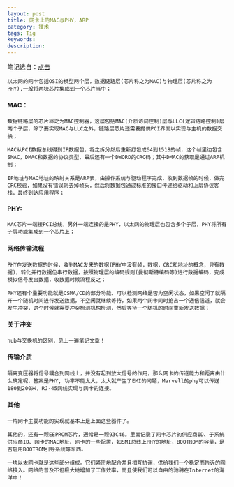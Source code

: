 ```yaml
---
layout: post
title: 网卡上的MAC与PHY，ARP
category: 技术
tags: Tig
keywords:
description:
---
```


笔记选自：[点击](http://www.kuqin.com/shuoit/20141110/343114.html)

    以太网的网卡包括OSI的模型两个层，数据链路层(芯片称之为MAC)与物理层(芯片称之为PHY),一般将两块芯片集成到一个芯片当中；

#### MAC：

    数据链路层的芯片称之为MAC控制器，这层包括MAC(介质访问控制)层与LLC(逻辑链路控制)层两个子层，除了要实现MAC与LLC之外，链路层芯片还需要提供PCI界面以实现与主机的数据交换；

    MAC从PCI数据总线得到IP数据包，将之拆分然后重新打包成64到1518的帧，这个帧里边包含SMAC，DMAC和数据的协议类型，最后还有一个DWORD的CRC码；其中DMAC的获取是通过ARP机制；

    IP地址与MAC地址的映射关系是ARP表，由操作系统与驱动程序完成，收到数据帧的时候，做完CRC校验，如果没有错误则去掉帧头，然后将数据包通过标准的接口传递给驱动和上层协议客栈，最终到达应用程序；

#### PHY:

    MAC芯片一端接PCI总线，另外一端连接的是PHY，以太网的物理层也包含多个子层，PHY将所有子层功能集成到一个芯片上；

#### 网络传输流程

    PHY在发送数据的时候，收到MAC发来的数据(PHY中没有帧，数据，CRC和地址的概念，只有数据)，转化并行数据位串行数据，按照物理层的编码规则(曼彻斯特编码等)进行数据编码，变成模拟信号发出数据，收数据时候流程反之；

	PHY还有个重要功能就是CSMA/CD的部分功能，可以检测网络是否为空闲状态，如果空闲了就隔开一个随机时间进行发送数据，不空闲就继续等待，如果两个网卡同时抢占一个通信信道，就会发生冲突，这个时候就需要冲突检测机构检测，然后等待一个随机的时间重新发送数据；

#### 关于冲突

    hub与交换机的区别，见上一遍笔记文章！

#### 传输介质

    隔离变压器将信号耦合到网线上，并没有起到放大信号的作用，那么网卡的传送能力和距离由什么确定呢，答案是PHY, 功率不能太大，太大就产生了EMI的问题，Marvell的phy可以传送180到200米，RJ-45网线实现与网卡的连接。


#### 其他

    一片网卡主要功能的实现就基本上是上面这些器件了。

    其他的，还有一颗EEPROM芯片，通常是一颗93C46。里面记录了网卡芯片的供应商ID、子系统供应商ID、网卡的MAC地址、网卡的一些配置，如SMI总线上PHY的地址，BOOTROM的容量，是否启用BOOTROM引导系统等东西。

    一块以太网卡就是这些部分组成。它们紧密地配合并且相互协调，供给我们一个稳定而告诉的网络接入。网络的普及不但极大地增加了工作效率，而且使我们可以自由的驰骋在Internet的海洋中！
